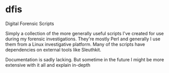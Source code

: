 dfis
====

Digital Forensic Scripts

Simply a collection of the more generally useful scripts I've created
for use during my forensic investigations.  They're mostly Perl and
generally I use them from a Linux investigative platform.  Many of the
scripts have dependencies on external tools like Sleuthkit.

Documentation is sadly lacking. But sometime in the future I might be more extensive with
it all and explain in-depth
